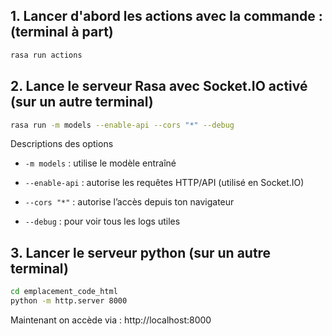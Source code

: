 ## 1. Lancer d'abord les actions avec la commande : (terminal à part)
```bash
rasa run actions
```

## 2. Lance le serveur Rasa avec Socket.IO activé (sur un autre terminal)

```bash
rasa run -m models --enable-api --cors "*" --debug 
```

Descriptions des options
- `-m models` : utilise le modèle entraîné
    
- `--enable-api` : autorise les requêtes HTTP/API (utilisé en Socket.IO)
    
- `--cors "*"` : autorise l’accès depuis ton navigateur
    
- `--debug` : pour voir tous les logs utiles

## 3. Lancer le serveur python (sur un autre  terminal)

```bash
cd emplacement_code_html
python -m http.server 8000
```

Maintenant on accède via : http://localhost:8000 